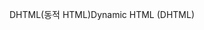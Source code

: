 <span data-ttu-id="3289a-101">DHTML(동적 HTML)</span><span class="sxs-lookup"><span data-stu-id="3289a-101">Dynamic HTML (DHTML)</span></span>
